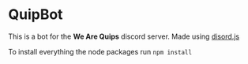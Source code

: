 # QuipBot

This is a bot for the **We Are Quips** discord server. Made using [disord.js](https://discord.js.org/#/)

To install everything the node packages run `npm install`